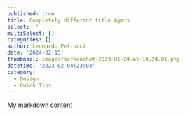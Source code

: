 ```yaml
---
published: true
title: Completely different title Again
select: ''
multiSelect: []
categories: []
author: Leonardo Petrucci
date: '2024-02-15'
thumbnail: images/screenshot-2023-01-24-at-14.24.01.png
datetime: '2023-02-04T23:03'
category:
  - Design
  - Quick Tips
---
```

My markdown content 

